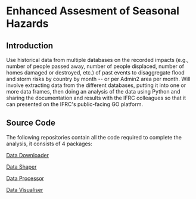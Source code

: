 # Enhanced Assesment of Seasonal Hazards

## Introduction

Use historical data from multiple databases on the recorded impacts (e.g., number of people passed away, number of people displaced, number of homes
damaged or destroyed, etc.) of past events to disaggregate flood and storm risks by country by month -- or per Admin2 area per month. Will involve
extracting data from the different databases, putting it into one or more data frames, then doing an analysis of the data using Python and sharing the
documentation and results with the IFRC colleagues so that it can presented on the IFRC's public-facing GO platform. 

## Source Code

The following repositories contain all the code required to complete the analysis, it consists of 4 packages:

[Data Downloader](https://github.com/UCL-IFRC-IXN4/data_downloader.git)

[Data Shaper](https://github.com/UCL-IFRC-IXN4/data-shaper.git)

[Data Processor](https://github.com/UCL-IFRC-IXN4/data-processor.git)

[Data Visualiser](https://github.com/UCL-IFRC-IXN4/data-downloader.git)
